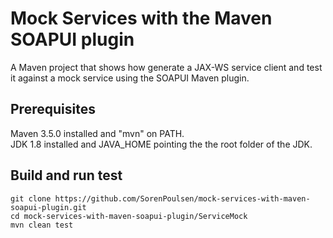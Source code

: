 # Mock Services with the Maven SOAPUI plugin

A Maven project that shows how generate a JAX-WS service client and test it against a mock service using the SOAPUI Maven plugin.

## Prerequisites

Maven 3.5.0 installed and "mvn" on PATH.  
JDK 1.8 installed and JAVA_HOME pointing the the root folder of the JDK.

## Build and run test
```
git clone https://github.com/SorenPoulsen/mock-services-with-maven-soapui-plugin.git
cd mock-services-with-maven-soapui-plugin/ServiceMock
mvn clean test
```


